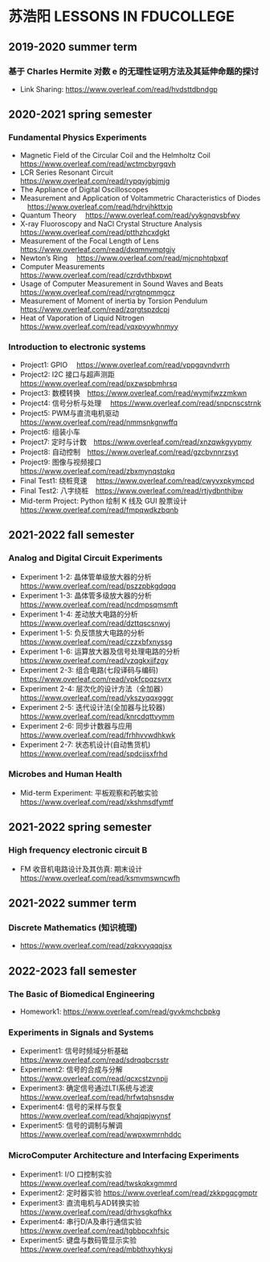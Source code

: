 # 苏浩阳 LESSONS IN FDUCOLLEGE
## 2019-2020 summer term
### 基于 Charles Hermite 对数 e 的无理性证明方法及其延伸命题的探讨
  - Link Sharing: https://www.overleaf.com/read/hvdsttdbndgp

## 2020-2021 spring semester
### Fundamental Physics Experiments
  - Magnetic Field of the Circular Coil and the Helmholtz Coil &emsp;https://www.overleaf.com/read/wctmcbyrgqvh
  - LCR Series Resonant Circuit &emsp;https://www.overleaf.com/read/rypqyjgbjmjg
  - The Appliance of Digital Oscilloscopes &emsp;
  - Measurement and Application of Voltammetric Characteristics of Diodes &emsp;https://www.overleaf.com/read/hdrvjhkttxjp
  - Quantum Theory &emsp;https://www.overleaf.com/read/yykgnqvsbfwy
  - X-ray Fluoroscopy and NaCl Crystal Structure Analysis &emsp;https://www.overleaf.com/read/ptthzhcxdgkt
  - Measurement of the Focal Length of Lens &emsp;https://www.overleaf.com/read/dxqmnvmptgjv
  - Newton’s Ring &emsp;https://www.overleaf.com/read/mjcnphtqbxqf
  - Computer Measurements &emsp;https://www.overleaf.com/read/czrdvthbxpwt
  - Usage of Computer Measurement in Sound Waves and Beats &emsp;https://www.overleaf.com/read/rvrgtnpmmgcz
  - Measurement of Moment of inertia by Torsion Pendulum &emsp;https://www.overleaf.com/read/zqrgtspzdcpj
  - Heat of Vaporation of Liquid Nitrogen &emsp;https://www.overleaf.com/read/vqxpvywhnmyy
### Introduction to electronic systems
  - Project1: GPIO &emsp;https://www.overleaf.com/read/vppgqvndvrrh
  - Project2: I2C 接口与超声测距&emsp;https://www.overleaf.com/read/pxzwspbmhrsq
  - Project3: 数模转换&emsp;https://www.overleaf.com/read/wymjfwzzmkwn
  - Project4: 信号分析与处理 &emsp;https://www.overleaf.com/read/snpcnscstrnk
  - Project5: PWM与直流电机驱动&emsp;https://www.overleaf.com/read/nmmsnkgnwffq
  - Project6: 组装小车
  - Project7: 定时与计数&emsp;https://www.overleaf.com/read/xnzqwkgyypmy
  - Project8: 自动控制&emsp;https://www.overleaf.com/read/gzcbvnnrzsyt
  - Project9: 图像与视频接口&emsp;https://www.overleaf.com/read/zbxmynqstqkq
  - Final Test1: 绕桩竞速&emsp; https://www.overleaf.com/read/cwyvxpkymcpd
  - Final Test2: 八字绕桩&emsp;https://www.overleaf.com/read/rtjydbnthjbw
  - Mid-term Project: Python 绘制 K 线及 GUI 股票设计&emsp;https://www.overleaf.com/read/fmpqwdkzbqnb


## 2021-2022 fall semester
### Analog and Digital Circuit Experiments 
  - Experiment 1-2: 晶体管单级放大器的分析 &emsp;https://www.overleaf.com/read/pszzpbkgdqqq
  - Experiment 1-3: 晶体管多级放大器的分析&emsp;https://www.overleaf.com/read/ncdmpsqmsmft
  - Experiment 1-4: 差动放大电路的分析&emsp;https://www.overleaf.com/read/dzttqscsnwyj
  - Experiment 1-5: 负反馈放大电路的分析&emsp;https://www.overleaf.com/read/czzxbfxnyssg
  - Experiment 1-6: 运算放大器及信号处理电路的分析&emsp;https://www.overleaf.com/read/vzqgkxjjfzgy
  - Experiment 2-3: 组合电路(七段译码与编码)&emsp;https://www.overleaf.com/read/vpkfcpqzsvrx
  - Experiment 2-4: 层次化的设计方法（全加器）&emsp;https://www.overleaf.com/read/ykszyqqxgggr
  - Experiment 2-5: 迭代设计法(全加器与比较器)&emsp;https://www.overleaf.com/read/knrcdqttvymm
  - Experiment 2-6: 同步计数器与应用&emsp;https://www.overleaf.com/read/frhhvvwdhkwk
  - Experiment 2-7: 状态机设计(自动售货机)&emsp;https://www.overleaf.com/read/spdcjjsxfrhd

### Microbes and Human Health
  - Mid-term Experiment: 平板观察和药敏实验&emsp;https://www.overleaf.com/read/xkshmsdfymtf

## 2021-2022 spring semester
### High frequency electronic circuit B
  - FM 收音机电路设计及其仿真: 期末设计 &emsp; https://www.overleaf.com/read/ksmvmswncwfh

## 2021-2022 summer term
### Discrete Mathematics (知识梳理)
- https://www.overleaf.com/read/zqkxvyqqqjsx

## 2022-2023 fall semester
### The Basic of Biomedical Engineering
 - Homework1: https://www.overleaf.com/read/gvvkmchcbpkg

### Experiments in Signals and Systems
 - Experiment1: 信号时频域分析基础 https://www.overleaf.com/read/sdrqqbcrsstr
 - Experiment2: 信号的合成与分解 https://www.overleaf.com/read/qcxcstzvnpjj
 - Experiment3: 确定信号通过LTI系统与滤波 https://www.overleaf.com/read/hrfwtqhsnsdw
 - Experiment4: 信号的采样与恢复 https://www.overleaf.com/read/khqjqpjwynsf
 - Experiment5: 信号的调制与解调 https://www.overleaf.com/read/wwpxwmrnhddc

### MicroComputer Architecture and Interfacing Experiments
 - Experiment1: I/O 口控制实验 https://www.overleaf.com/read/twskqkxgmmrd
 - Experiment2: 定时器实验 https://www.overleaf.com/read/zkkpgqcgmptr
 - Experiment3: 直流电机与AD转换实验 https://www.overleaf.com/read/drhvsgkqfhkx
 - Experiment4: 串行D/A及串行通信实验 https://www.overleaf.com/read/tgbbpcxhfsjc
 - Experiment5: 键盘与数码管显示实验 https://www.overleaf.com/read/mbbthxyhkysj
